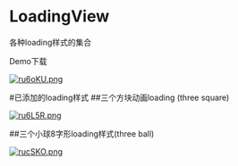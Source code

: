# LoadingView
各种loading样式的集合

Demo下载

[![ru6oKU.png](https://s3.ax1x.com/2020/12/14/ru6oKU.png)](https://imgchr.com/i/ru6oKU)

#已添加的loading样式
##三个方块动画loading (three square)

[![ru6L5R.png](https://s3.ax1x.com/2020/12/14/ru6L5R.png)](https://imgchr.com/i/ru6L5R)

##三个小球8字形loading样式(three ball)

[![rucSKO.png](https://s3.ax1x.com/2020/12/14/rucSKO.png)](https://imgchr.com/i/rucSKO)
